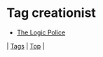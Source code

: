<!--
title: Tag creationist
date: 2020-06-28T15:26:59.101Z
tags:
-->
# Tag creationist

 * [The Logic Police](69355748419.md)

| [Tags](tags.md) | [Top](index.md) |
